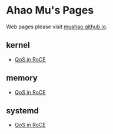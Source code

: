 Ahao Mu's Pages
=================

Web pages please visit [muahao.github.io](http://muahao.github.io).

## kernel
* [QoS in RoCE](_posts/2018-03-22-qos-in-roce.md)

## memory
* [QoS in RoCE](_posts/2018-03-22-qos-in-roce.md)

## systemd
* [QoS in RoCE](_posts/2018-03-22-qos-in-roce.md)
